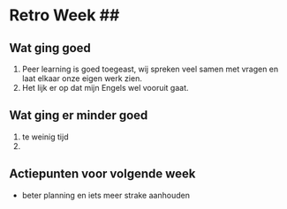 # Retro Week \##

## Wat ging goed

1. Peer learning is goed toegeast, wij spreken veel samen met vragen en laat elkaar onze eigen werk zien.
2. Het lijk er op dat mijn Engels wel vooruit gaat.

## Wat ging er minder goed

1. te weinig tijd
2. 

## Actiepunten voor volgende week

- beter planning en iets meer strake aanhouden
